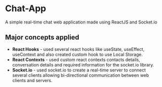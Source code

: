 # Chat-App

A simple real-time chat web application made using ReactJS and Socket.io

## Major concepts applied ##
* **React Hooks** - used several react hooks like useState, useEffect, useContext and also created custom hook to use Local Storage.
* **React Contexts** - used custom react contexts contacts details, conversation details and required information for the socket.io library.
* **Socket.io** - used socket.io to create a real-time server to connect several clients allowing bi-directional communication between web clients and servers.
